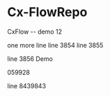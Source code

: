 # Cx-FlowRepo


CxFlow -- demo 12


one more line
line 3854
line 3855




line 3856
Demo



059928


line 8439843
